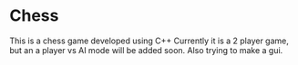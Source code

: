 # Chess
This is a chess game developed using C++
Currently it is a 2 player game, but an a player vs AI mode will be added soon.
Also trying to make a gui.
